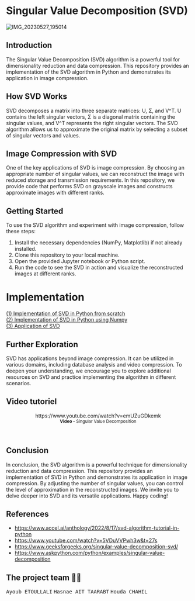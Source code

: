 # Singular Value Decomposition (SVD)
![IMG_20230527_195014](https://github.com/Ayoub-etoullali/SVD-Singular-Value-Decomposition/assets/92756846/84bcdaa6-9575-442f-8fd3-90edc70c7b6c)

## Introduction
The Singular Value Decomposition (SVD) algorithm is a powerful tool for dimensionality reduction and data compression. This repository provides an implementation of the SVD algorithm in Python and demonstrates its application in image compression.

## How SVD Works
SVD decomposes a matrix into three separate matrices: U, Σ, and V^T. U contains the left singular vectors, Σ is a diagonal matrix containing the singular values, and V^T represents the right singular vectors. The SVD algorithm allows us to approximate the original matrix by selecting a subset of singular vectors and values.

## Image Compression with SVD
One of the key applications of SVD is image compression. By choosing an appropriate number of singular values, we can reconstruct the image with reduced storage and transmission requirements. In this repository, we provide code that performs SVD on grayscale images and constructs approximate images with different ranks.

## Getting Started
To use the SVD algorithm and experiment with image compression, follow these steps:

1. Install the necessary dependencies (NumPy, Matplotlib) if not already installed.
2. Clone this repository to your local machine.
3. Open the provided Jupyter notebook or Python script.
4. Run the code to see the SVD in action and visualize the reconstructed images at different ranks.

# Implementation
<a href="https://github.com/Ayoub-etoullali/SVD-Singular-Value-Decomposition/blob/main/Implementation%20of%20SVD%20in%20Python%20from%20scratch.ipynb">
  (1) Implementation of SVD in Python from scratch </a> <br>
<a href="https://github.com/Ayoub-etoullali/SVD-Singular-Value-Decomposition/blob/main/Implementation%20of%20SVD%20in%20Python%20using%20Numpy.ipynb">
  (2) Implementation of SVD in Python using Numpy </a> <br>
 <a href="https://github.com/Ayoub-etoullali/SVD-Singular-Value-Decomposition/blob/main/Application%20of%20SVD.ipynb">
  (3) Application of SVD </a> <br>

## Further Exploration
SVD has applications beyond image compression. It can be utilized in various domains, including database analysis and video compression. To deepen your understanding, we encourage you to explore additional resources on SVD and practice implementing the algorithm in different scenarios.

## Video tutoriel
<div align="center">
       <p> 
         https://www.youtube.com/watch?v=emUZuGDkemk <br>
       <sup>  <strong>Video -</strong> Singular Value Decomposition</sup>
       </p>
</div>

<br>

## Conclusion
In conclusion, the SVD algorithm is a powerful technique for dimensionality reduction and data compression. This repository provides an implementation of SVD in Python and demonstrates its application in image compression. By adjusting the number of singular values, you can control the level of approximation in the reconstructed images. We invite you to delve deeper into SVD and its versatile applications. Happy coding!

## References
  - https://www.accel.ai/anthology/2022/8/17/svd-algorithm-tutorial-in-python <br>
  - https://www.youtube.com/watch?v=5VDuVVPwh3w&t=27s <br>
  - https://www.geeksforgeeks.org/singular-value-decomposition-svd/ <br>
  - https://www.askpython.com/python/examples/singular-value-decomposition <br>

## The project team 👨‍💻
<kbd>Ayoub ETOULLALI</kbd> 
<kbd>Hasnae AIT TAARABT</kbd> 
<kbd>Houda CHAHIL</kbd> 
